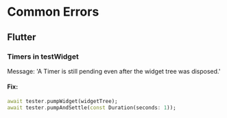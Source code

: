 # Common Errors

## Flutter
 
### Timers in testWidget

Message: 'A Timer is still pending even after the widget tree was disposed.'

#### Fix:

``` dart
await tester.pumpWidget(widgetTree);
await tester.pumpAndSettle(const Duration(seconds: 1));
```
